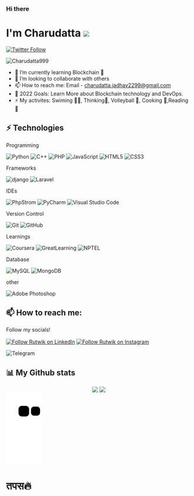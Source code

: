 ### Hi there
# I'm Charudatta <img src="https://github.com/TheDudeThatCode/TheDudeThatCode/blob/master/Assets/Hi.gif" width="29px">


[![Twitter Follow](https://img.shields.io/twitter/follow/CharudattaJ99?color=1DA1F2&logo=twitter&style=for-the-badge)](https://twitter.com/intent/follow?original_referer=https%3A%2F%2Fgithub.com%2FCharudattaJ99&screen_name=CharudattaJ99)
<p align="left"> <img src="https://komarev.com/ghpvc/?username=Charudatta999" alt="Charudatta999" /> </p> 



- 🌱 I’m currently learning Blockchain 🔗
- 👯 I’m looking to collaborate with others
- 📫 How to reach me: Email - charudatta.jadhav2299@gmail.com
- 🥅 2022 Goals: Learn More about Blockchain technology and DevOps.
- ⚡ My activites: Swiming 🏊‍♂️, Thinking🤔, Volleyball 🏐, Cooking 🥗,Reading 📖


## ⚡ Technologies

Programming 

![Python](https://img.shields.io/badge/python-3670A0?style=for-the-badge&logo=python&logoColor=ffdd54) ![C++](https://img.shields.io/badge/c++-%2300599C.svg?style=for-the-badge&logo=c%2B%2B&logoColor=white) ![PHP](https://img.shields.io/badge/php-3670A0?style=for-the-badge&logo=php&logoColor=474A8A)
 ![JavaScript](https://img.shields.io/badge/javascript-3670A0?style=for-the-badge&logo=javascript&logoColor=f0db4f) ![HTML5](https://img.shields.io/badge/html5-%23E34F26.svg?style=for-the-badge&logo=html5&logoColor=white) ![CSS3](https://img.shields.io/badge/css3-%231572B6.svg?style=for-the-badge&logo=css3&logoColor=white)

Frameworks

![django](https://img.shields.io/badge/django-%23000.svg?style=for-the-badge&logo=django&logoColor=white) ![Laravel](https://img.shields.io/badge/Laravel-%23000.svg?style=for-the-badge&logo=Laravel&logoColor=red) 

IDEs

![PhpStrom](https://img.shields.io/badge/Php%20Strom-3DDC84.svg?style=for-the-badge&logo=Php-Strom&logoColor=white) ![PyCharm](https://img.shields.io/badge/pycharm-143?style=for-the-badge&logo=pycharm&logoColor=black&color=black&labelColor=green) ![Visual Studio Code](https://img.shields.io/badge/Visual%20Studio%20Code-0078d7.svg?style=for-the-badge&logo=visual-studio-code&logoColor=white)

Version Control

![Git](https://img.shields.io/badge/git-%23F05033.svg?style=for-the-badge&logo=git&logoColor=white) ![GitHub](https://img.shields.io/badge/github-%23121011.svg?style=for-the-badge&logo=github&logoColor=white)

Learnings

![Coursera](https://img.shields.io/badge/Coursera-%230056D2.svg?style=for-the-badge&logo=Coursera&logoColor=white) ![GreatLearning](https://img.shields.io/badge/-GreatLearning-A435F0?style=for-the-badge&logo=GreatLearning&logoColor=white)
![NPTEL](https://img.shields.io/badge/-NPTEL-red?style=for-the-badge&logo=NPTEL&logoColor=white)


Database

![MySQL](https://img.shields.io/badge/mysql-%2300f.svg?style=for-the-badge&logo=mysql&logoColor=white) 
![MongoDB](https://img.shields.io/badge/MongoDB-%234ea94b.svg?style=for-the-badge&logo=mongodb&logoColor=white)

other

![Adobe Photoshop](https://img.shields.io/badge/Adobe%20Photoshop-EC1C24.svg?style=for-the-badge&logo=Adobe%20Photoshop&logoColor=white)


## 📫 How to reach me:

Follow my socials!

[<img src="https://raw.githubusercontent.com/Raymo111/Raymo111/master/socials/linkedin.png" height="40em" align="center" alt="Follow Rutwik on LinkedIn" title="Follow Rutwik on LinkedIn"/>](https://www.linkedin.com/in/charudatta-jadhav-161964150/)
[<img src="https://raw.githubusercontent.com/Raymo111/Raymo111/master/socials/instagram.svg" height="40em" align="center" alt="Follow Rutwik on Instagram" title="Follow Rutwik on Instagram"/>](https://www.instagram.com/_charudatta/)

![Telegram](https://img.shields.io/badge/Telegram-2CA5E0?style=for-the-badge&logo=telegram&logoColor=white)


## 📊 My Github stats
<div align="center">
<img height="180em" src="https://github-readme-stats.vercel.app/api?username=charudatta999&&show_icons=true&title_color=ffffff&icon_color=bb2acf&text_color=daf7dc&bg_color=151515"/>
  <img height="180em" src="https://github-readme-stats.vercel.app/api/top-langs/?username=charudatta999&layout=compact&langs_count=7&theme=dracula"/>
 
 </div>

<div>

<img src="https://github.com/charudatta999/charudatta999/blob/output/github-contribution-grid-snake.svg">
</div>
 <h1>तपस🔥</h1>
